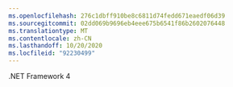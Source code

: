 ```yaml
---
ms.openlocfilehash: 276c1dbff910be8c6811d74fedd671eaedf06d39
ms.sourcegitcommit: 02dd069b9696eb4eee675b6541f86b2602076448
ms.translationtype: MT
ms.contentlocale: zh-CN
ms.lasthandoff: 10/20/2020
ms.locfileid: "92230499"
---
```

.NET Framework 4